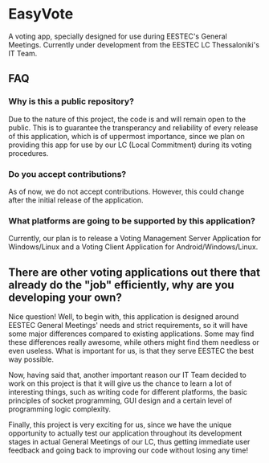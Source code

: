 # EasyVote
A voting app, specially designed for use during EESTEC's General Meetings. Currently under development from the EESTEC LC Thessaloniki's
IT Team.

## FAQ
### Why is this a public repository?
Due to the nature of this project, the code is and will remain open to the public. This is to guarantee the transperancy and 
reliability of every release of this application, which is of uppermost importance, since we plan on providing this app for use
by our LC (Local Commitment) during its voting procedures.


### Do you accept contributions?
As of now, we do not accept contributions. However, this could change after the initial release of the application.


### What platforms are going to be supported by this application?
Currently, our plan is to release a Voting Management Server Application for Windows/Linux and a Voting Client Application for 
Android/Windows/Linux.


## There are other voting applications out there that already do the "job" efficiently, why are you developing your own?
Nice question! Well, to begin with, this application is designed around EESTEC General Meetings' needs and strict requirements,
so it will have some major differences compared to existing applications. Some may find these differences really awesome, while 
others might find them needless or even useless. What is important for us, is that they serve EESTEC the best 
way possible.

Now, having said that, another important reason our IT Team decided to work on this project is that it will give us the chance to
learn a lot of interesting things, such as writing code for different platforms, the basic principles of socket programming, 
GUI design and a certain level of programming logic complexity.

Finally, this project is very exciting for us, since we have the unique opportunity to actually test our application throughout
its development stages in actual General Meetings of our LC, thus getting immediate user feedback and going back to improving 
our code without losing any time!
